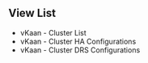 ## View List

* vKaan - Cluster List
* vKaan - Cluster HA Configurations
* vKaan - Cluster DRS Configurations
